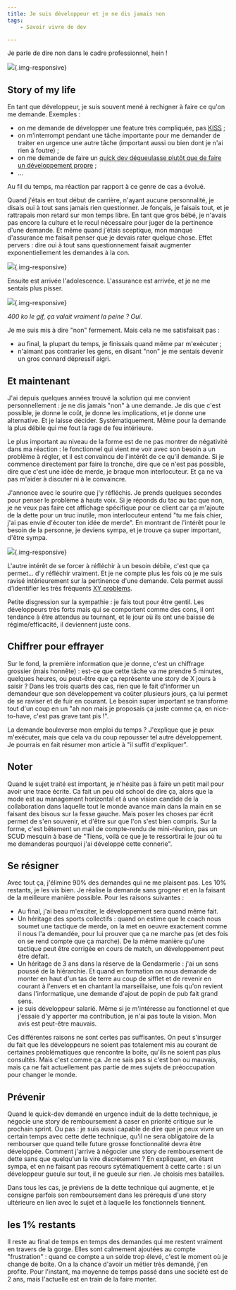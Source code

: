 ```yaml
---
title: Je suis développeur et je ne dis jamais non
tags:
    - Savoir vivre de dev

---
```

Je parle de dire non dans le cadre professionnel, hein !

![](/images/never-say-no-to-panda.jpg){.img-responsive}

<!--more-->

## Story of my life

En tant que développeur, je suis souvent mené à rechigner à faire ce qu'on me demande. Exemples :

* on me demande de développer une feature très compliquée, pas [KISS](http://agileandfamily.blogspot.fr/2012/05/keep-it-simple-stupid.html) ;
* on m'interrompt pendant une tâche importante pour me demander de traiter en urgence une autre tâche (important aussi ou bien dont je n'ai rien à foutre) ;
* on me demande de faire un [quick dev dégueulasse plutôt que de faire un développement propre](http://www.commitstrip.com/en/2016/04/13/quick-fix/) ;
* ...

Au fil du temps, ma réaction par rapport à ce genre de cas a évolué.

Quand j'étais en tout début de carrière, n'ayant aucune personnalité, je disais oui à tout sans jamais rien questionner. Je fonçais, je faisais tout, et je rattrapais mon retard sur mon temps libre. En tant que gros bébé, je n'avais pas encore la culture et le recul nécessaire pour juger de la pertinence d'une demande. Et même quand j'étais sceptique, mon manque d'assurance me faisait penser que je devais rater quelque chose. Effet pervers : dire oui à tout sans questionnement faisait augmenter exponentiellement les demandes à la con.

![](/images/no-idea-what-im-doing.jpg){.img-responsive}

Ensuite est arrivée l'adolescence. L'assurance est arrivée, et je ne me sentais plus pisser.


![](/images/cat-gun.gif){.img-responsive}

*400 ko le gif, ça valait vraiment la peine ? Oui.*

Je me suis mis à dire "non" fermement. Mais cela ne me satisfaisait pas :

* au final, la plupart du temps, je finissais quand même par m'exécuter ;
* n'aimant pas contrarier les gens, en disant "non" je me sentais devenir un gros connard dépressif aigri.

## Et maintenant

J'ai depuis quelques années trouvé la solution qui me convient personnellement : je ne dis jamais "non" à une demande. Je dis que c'est possible, je donne le coût, je donne les implications, et je donne une alternative. Et je laisse décider. Systématiquement. Même pour la demande la plus débile qui me fout la rage de feu intérieure.

Le plus important au niveau de la forme est de ne pas montrer de négativité dans ma réaction : le fonctionnel qui vient me voir avec son besoin a un problème à régler, et il est convaincu de l'intérêt de ce qu'il demande. Si je commence directement par faire la tronche, dire que ce n'est pas possible, dire que c'est une idée de merde, je braque mon interlocuteur. Et ça ne va pas m'aider à discuter ni à le convaincre.

J'annonce avec le sourire que j'y réfléchis. Je prends quelques secondes pour penser le problème à haute voix. Si je réponds du tac au tac que non, je ne veux pas faire cet affichage spécifique pour ce client car ça m'ajoute de la dette pour un truc inutile, mon interlocuteur entend "tu me fais chier, j'ai pas envie d'écouter ton idée de merde". En montrant de l'intérêt pour le besoin de la personne, je deviens sympa, et je trouve ça super important, d'être sympa.

![](/images/grosbisou.jpg){.img-responsive}

L'autre intérêt de se forcer à réfléchir à un besoin débile, c'est que ça permet... d'y réfléchir vraiment. Et je ne compte plus les fois où je me suis ravisé intérieurement sur la pertinence d'une demande. Cela permet aussi d'identifier les très fréquents <a href="http://xyproblem.info/">XY problems</a>.

Petite disgression sur la sympathie : je fais tout pour être gentil. Les développeurs très forts mais qui se comportent comme des cons, il ont tendance à être attendus au tournant, et le jour où ils ont une baisse de régime/efficacité, il deviennent juste cons.

## Chiffrer pour effrayer

Sur le fond, la première information que je donne, c'est un chiffrage grossier (mais honnête) : est-ce que cette tâche va me prendre 5 minutes, quelques heures, ou peut-être que ça représente une story de X jours à saisir ? Dans les trois quarts des cas, rien que le fait d'informer un demandeur que son développement va coûter plusieurs jours, ça lui permet de se raviser et de fuir en courant. Le besoin super important se transforme tout d'un coup en un "ah non mais je proposais ça juste comme ça, en nice-to-have, c'est pas grave tant pis !".

La demande bouleverse mon emploi du temps ? J'explique que je peux m'exécuter, mais que cela va du coup repousser tel autre développement. Je pourrais en fait résumer mon article à "il suffit d'expliquer".

## Noter

Quand le sujet traité est important, je n'hésite pas à faire un petit mail pour avoir une trace écrite. Ca fait un peu old school de dire ça, alors que la mode est au management horizontal et à une vision candide de la collaboration dans laquelle tout le monde avance main dans la main en se faisant des bisous sur la fesse gauche. Mais poser les choses par écrit permet de s'en souvenir, et d'être sur que l'on s'est bien compris. Sur la forme, c'est bêtement un mail de compte-rendu de mini-réunion, pas un SCUD mesquin à base de "Tiens, voilà ce que je te ressortirai le jour où tu me demanderas pourquoi j'ai développé cette connerie".

## Se résigner

Avec tout ça, j'élimine 90% des demandes qui ne me plaisent pas. Les 10% restants, je les vis bien. Je réalise la demande sans grogner et en la faisant de la meilleure manière possible. Pour les raisons suivantes :

* Au final, j'ai beau m'exciter, le développement sera quand même fait.
* Un héritage des sports collectifs : quand on estime que le coach nous soumet une tactique de merde, on la met en oeuvre exactement comme il nous l'a demandée, pour lui prouver que ça ne marche pas (et des fois on se rend compte que ça marche). De la même manière qu'une tactique peut être corrigée en cours de match, un développement peut être défait.
* Un héritage de 3 ans dans la réserve de la Gendarmerie : j'ai un sens poussé de la hiérarchie. Et quand en formation on nous demande de monter en haut d'un tas de terre au coup de sifflet et de revenir en courant à l'envers et en chantant la marseillaise, une fois qu'on revient dans l'informatique, une demande d'ajout de popin de pub fait grand sens.
* je suis développeur salarié. Même si je m'intéresse au fonctionnel et que j'essaie d'y apporter ma contribution, je n'ai pas toute la vision. Mon avis est peut-être mauvais.

Ces différentes raisons ne sont certes pas suffisantes. On peut s'insurger du fait que les développeurs ne soient pas totalement mis au courant de certaines problématiques que rencontre la boite, qu'ils ne soient pas plus consultés. Mais c'est comme ça. Je ne sais pas si c'est bon ou mauvais, mais ça ne fait actuellement pas partie de mes sujets de préoccupation pour changer le monde.

## Prévenir

Quand le quick-dev demandé en urgence induit de la dette technique, je négocie une story de remboursement à caser en priorité critique sur le prochain sprint. Ou pas : je suis aussi capable de dire que je peux vivre un certain temps avec cette dette technique, qu'il ne sera obligatoire de la rembourser que quand telle future grosse fonctionnalité devra être développée. Comment j'arrive à négocier une story de remboursement de dette sans que quelqu'un la vire discrètement ? En expliquant, en étant sympa, et en ne faisant pas recours sytématiquement à cette carte : si un développeur gueule sur tout, il ne gueule sur rien. Je choisis mes batailles.

Dans tous les cas, je préviens de la dette technique qui augmente, et je consigne parfois son remboursement dans les prérequis d'une story ultérieure en lien avec le sujet et à laquelle les fonctionnels tiennent.

## les 1% restants

Il reste au final de temps en temps des demandes qui me restent vraiment en travers de la gorge. Elles sont calmement ajoutées au compte "frustration" : quand ce compte a un solde trop élevé, c'est le moment où je change de boite. On a la chance d'avoir un métier très demandé, j'en profite. Pour l'instant, ma moyenne de temps passé dans une société est de 2 ans, mais l'actuelle est en train de la faire monter.
